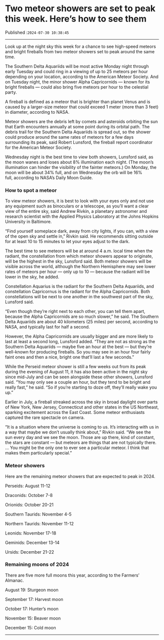 # Two meteor showers are set to peak this week. Here’s how to see them

Published :`2024-07-30 10:38:45`

---

Look up at the night sky this week for a chance to see high-speed meteors and bright fireballs from two meteor showers set to peak around the same time.

The Southern Delta Aquariids will be most active Monday night through early Tuesday and could ring in a viewing of up to 25 meteors per hour depending on your location, according to the American Meteor Society. And on Tuesday night, the minor shower Alpha Capricornids — known for its bright fireballs — could also bring five meteors per hour to the celestial party.

A fireball is defined as a meteor that is brighter than planet Venus and is caused by a larger-size meteor that could exceed 1 meter (more than 3 feet) in diameter, according to NASA.

Meteor showers are the debris left by comets and asteroids orbiting the sun that Earth encounters annually at some point during its orbital path. The debris trail for the Southern Delta Aquariids is spread out, so the shower could produce around the same rates of meteors for a few days surrounding its peak, said Robert Lunsford, the fireball report coordinator for the American Meteor Society.

Wednesday night is the best time to view both showers, Lunsford said, as the moon wanes and loses about 8% illumination each night. (The moon’s illumination can hinder the visibility of the fainter meteors.) On Monday, the moon will be about 34% full, and on Wednesday the orb will be 16% full, according to NASA’s Daily Moon Guide.

### How to spot a meteor

To view meteor showers, it is best to look with your eyes only and not use any equipment such as binoculars or a telescope, as you’ll want a clear view of the entire sky, said Andrew Rivkin, a planetary astronomer and research scientist with the Applied Physics Laboratory at the Johns Hopkins University in Baltimore.

“Find yourself someplace dark, away from city lights, if you can, with a view of the open sky and settle in,” Rivkin said. He recommends sitting outside for at least 10 to 15 minutes to let your eyes adjust to the dark.

The best time to see meteors will be at around 4 a.m. local time when the radiant, the constellation from which meteor showers appear to originate, will be the highest in the sky, Lunsford said. Both meteor showers will be visible across the world, although the Northern Hemisphere may see lower rates of meteors per hour — only up to 10 — because the radiant will be lower in the sky, he added.

Constellation Aquarius is the radiant for the Southern Delta Aquariids, and constellation Capricornus is the radiant for the Alpha Capricornids. Both constellations will be next to one another in the southwest part of the sky, Lunsford said.

“Even though they’re right next to each other, you can tell them apart, because the Alpha Capricornids are so much slower,” he said. The Southern Delta Aquariids are about 40 kilometers (25 miles) per second, according to NASA, and typically last for half a second.

However, the Alpha Capricornids are usually bigger and are more likely to last at least a second long, Lunsford added. “They are not as strong as the Southern Delta Aquariids — maybe five an hour at the best — but they’re well-known for producing fireballs. So you may see in an hour four fairly faint ones and then a nice, bright one that’ll last a few seconds.”

While the Perseid meteor shower is still a few weeks out from its peak during the evening of August 11, it has also been active in the night sky since mid-July and can be seen alongside these other showers, Lunsford said. “You may only see a couple an hour, but they tend to be bright and really fast,” he said. “So if you’re starting to doze off, they’ll really wake you up.”

Earlier in July, a fireball streaked across the sky in broad daylight over parts of New York, New Jersey, Connecticut and other states in the US Northeast, sparking excitement across the East Coast. Some meteor enthusiasts captured the rare spectacle on camera.

“It is a situation where the universe is coming to us. It’s interacting with us in a way that maybe we don’t usually think about,” Rivkin said. “We see the sun every day and we see the moon. Those are up there, kind of constant, the stars are constant — but meteors are things that are not typically there. … You might be the only one to ever see a particular meteor. I think that makes them particularly special.”

### Meteor showers

Here are the remaining meteor showers that are expected to peak in 2024.

Perseids: August 11-12

Draconids: October 7-8

Orionids: October 20-21

Southern Taurids: November 4-5

Northern Taurids: November 11-12

Leonids: November 17-18

Geminids: December 13-14

Ursids: December 21-22

### Remaining moons of 2024

There are five more full moons this year, according to the Farmers’ Almanac.

August 19: Sturgeon moon

September 17: Harvest moon

October 17: Hunter’s moon

November 15: Beaver moon

December 15: Cold moon

---

